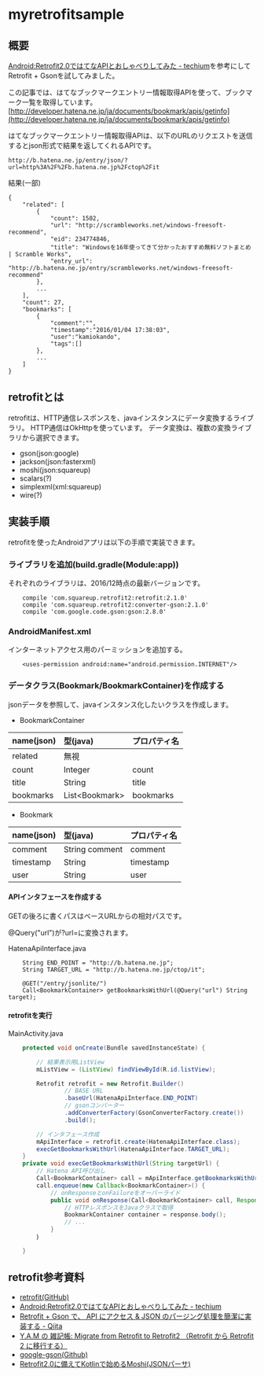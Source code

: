 # myretrofitsample
## 概要
[Android:Retrofit2.0ではてなAPIとおしゃべりしてみた - techium](http://blog.techium.jp/entry/2016/04/10/090000)を参考にしてRetrofit + Gsonを試してみました。

この記事では、はてなブックマークエントリー情報取得APIを使って、ブックマーク一覧を取得しています。
[http://developer.hatena.ne.jp/ja/documents/bookmark/apis/getinfo](http://developer.hatena.ne.jp/ja/documents/bookmark/apis/getinfo)

はてなブックマークエントリー情報取得APIは、以下のURLのリクエストを送信するとjson形式で結果を返してくれるAPIです。
```
http://b.hatena.ne.jp/entry/json/?url=http%3A%2F%2Fb.hatena.ne.jp%2Fctop%2Fit
```
結果(一部)
```
{
    "related": [
        {
            "count": 1502,
            "url": "http://scrambleworks.net/windows-freesoft-recommend",
            "eid": 234774846,
            "title": "Windowsを16年使ってきて分かったおすすめ無料ソフトまとめ | Scramble Works",
            "entry_url": "http://b.hatena.ne.jp/entry/scrambleworks.net/windows-freesoft-recommend"
        },
        ...
    ],
    "count": 27,
    "bookmarks": [
        {
            "comment":"",
            "timestamp":"2016/01/04 17:38:03",
            "user":"kamiokando",
            "tags":[]
        },
        ...
    ]
}
```

## retrofitとは
retrofitは、HTTP通信レスポンスを、javaインスタンスにデータ変換するライブラリ。
HTTP通信はOkHttpを使っています。
データ変換は、複数の変換ライブラリから選択できます。
* gson(json:google)
* jackson(json:fasterxml)
* moshi(json:squareup)
* scalars(?)
* simplexml(xml:squareup)
* wire(?)

## 実装手順
retrofitを使ったAndroidアプリは以下の手順で実装できます。
### ライブラリを追加(build.gradle(Module:app))
それぞれのライブラリは、2016/12時点の最新バージョンです。
```
    compile 'com.squareup.retrofit2:retrofit:2.1.0'
    compile 'com.squareup.retrofit2:converter-gson:2.1.0'
    compile 'com.google.code.gson:gson:2.8.0'
```

### AndroidManifest.xml
インターネットアクセス用のパーミッションを追加する。
```
    <uses-permission android:name="android.permission.INTERNET"/>
```

### データクラス(Bookmark/BookmarkContainer)を作成する
jsonデータを参照して、javaインスタンス化したいクラスを作成します。

* BookmarkContainer

|name(json)|型(java)|プロパティ名|
|:---|:---|:---|
|related|無視||
|count|Integer|count|
|title|String|title|
|bookmarks|List\<Bookmark\>|bookmarks|

* Bookmark

|name(json)|型(java)|プロパティ名|
|:---|:---|:---|
|comment|String comment|comment|
|timestamp|String|timestamp|
|user|String|user|

#### APIインタフェースを作成する
GETの後ろに書くパスはベースURLからの相対パスです。

@Query("url")が?url=に変換されます。

HatenaApiInterface.java
```
    String END_POINT = "http://b.hatena.ne.jp";
    String TARGET_URL = "http://b.hatena.ne.jp/ctop/it";

    @GET("/entry/jsonlite/")
    Call<BookmarkContainer> getBookmarksWithUrl(@Query("url") String target);
```

#### retrofitを実行
MainActivity.java

```java
    protected void onCreate(Bundle savedInstanceState) {

        // 結果表示用ListView
        mListView = (ListView) findViewById(R.id.listView);

        Retrofit retrofit = new Retrofit.Builder()
                // BASE URL
                .baseUrl(HatenaApiInterface.END_POINT)
                // gsonコンバーター
                .addConverterFactory(GsonConverterFactory.create())
                .build();

        // インタフェース作成
        mApiInterface = retrofit.create(HatenaApiInterface.class);
        execGetBookmarksWithUrl(HatenaApiInterface.TARGET_URL);
    }
    private void execGetBookmarksWithUrl(String targetUrl) {
        // Hatena API呼び出し
        Call<BookmarkContainer> call = mApiInterface.getBookmarksWithUrl(targetUrl);
        call.enqueue(new Callback<BookmarkContainer>() {
            // onResponseとonFailureをオーバーライド
            public void onResponse(Call<BookmarkContainer> call, Response<BookmarkContainer> response) {
                // HTTPレスポンスをJavaクラスで取得
                BookmarkContainer container = response.body();
                // ...
            }
        ｝

    }
```

## retrofit参考資料
* [retrofit(GitHub)](https://github.com/square/retrofit)
* [Android:Retrofit2.0ではてなAPIとおしゃべりしてみた - techium](http://blog.techium.jp/entry/2016/04/10/090000)
* [Retrofit + Gson で、 API にアクセス & JSON のパージング処理を簡潔に実装する - Qiita](http://qiita.com/Hachimori/items/c7349ec068924b7ce045)
* [Y.A.M の 雑記帳: Migrate from Retrofit to Retrofit2 （Retrofit から Retrofit    2 に移行する）](http://y-anz-m.blogspot.jp/2016/03/migrate-from-retrofit-to-retrofit2.html)
* [google-gson(Github)](https://github.com/google/gson)
* [Retrofit2.0に備えてKotlinで始めるMoshi(JSONパーサ)](http://qiita.com/droibit/items/73fe3d0ec7b11fa982ea)



